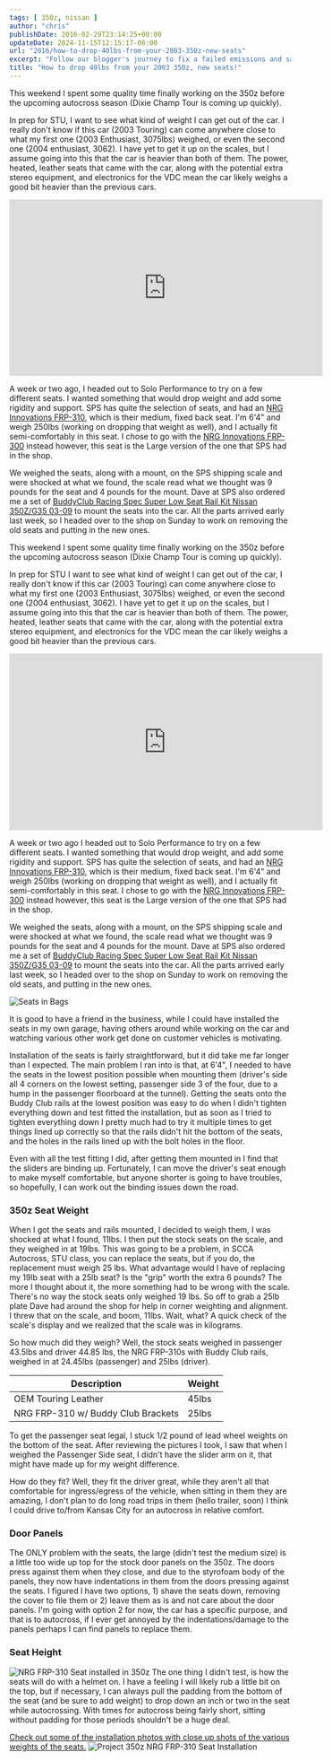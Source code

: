 ```yaml
---
tags: [ 350z, nissan ]
author: "chris"
publishDate: 2016-02-29T23:14:25+00:00
updateDate: 2024-11-15T12:15:17-06:00
url: "2016/how-to-drop-40lbs-from-your-2003-350z-new-seats"
excerpt: "Follow our blogger's journey to fix a failed emissions and safety test on his car, from finding leaks to tackling repairs and passing the retest."
title: "How to drop 40lbs from your 2003 350z, new seats!"
---
```


This weekend I spent some quality time finally working on the 350z before the upcoming autocross season (Dixie Champ Tour is coming up quickly).

In prep for STU, I want to see what kind of weight I can get out of the car. I really don't know if this car (2003 Touring) can come anywhere close to what my first one (2003 Enthusiast, 3075lbs) weighed, or even the second one (2004 enthusiast, 3062). I have yet to get it up on the scales, but I assume going into this that the car is heavier than both of them. The power, heated, leather seats that came with the car, along with the potential extra stereo equipment, and electronics for the VDC mean the car likely weighs a good bit heavier than the previous cars.

<iframe width="560" height="315" src="https://www.youtube.com/embed/SeUIINn3O50" title="YouTube video player" frameborder="0" allow="accelerometer; autoplay; clipboard-write; encrypted-media; gyroscope; picture-in-picture" allowfullscreen></iframe>

A week or two ago, I headed out to Solo Performance to try on a few different seats. I wanted something that would drop weight and add some rigidity and support. SPS has quite the selection of seats, and had an [NRG Innovations FRP-310](https://www.soloperformance.com//NRG-Innovations-FRP-310-Racing-Bucket-Seat--Medium_p_11673.html), which is their medium, fixed back seat. I'm 6'4" and weigh 250lbs (working on dropping that weight as well), and I actually fit semi-comfortably in this seat. I chose to go with the [NRG Innovations FRP-300](https://www.soloperformance.com//NRG-Innovations-FRP-300-Racing-Bucket-Seat--Large_p_11672.html) instead however, this seat is the Large version of the one that SPS had in the shop.

We weighed the seats, along with a mount, on the SPS shipping scale and were shocked at what we found, the scale read what we thought was 9 pounds for the seat and 4 pounds for the mount. Dave at SPS also ordered me a set of [BuddyClub Racing Spec Super Low Seat Rail Kit Nissan 350Z/G35 03-09](https://www.soloperformance.com//BuddyClub-Racing-Spec-Super-Low-Seat-Rail-Kit-Nissan-350ZG35-03-09_p_11496.html) to mount the seats into the car. All the parts arrived early last week, so I headed over to the shop on Sunday to work on removing the old seats and putting in the new ones.

This weekend I spent some quality time finally working on the 350z before the upcoming autocross season (Dixie Champ Tour is coming up quickly).

In prep for STU I want to see what kind of weight I can get out of the car, I really don't know if this car (2003 Touring) can come anywhere close to what my first one (2003 Enthusiast, 3075lbs) weighed, or even the second one (2004 enthusiast, 3062). I have yet to get it up on the scales, but I assume going into this that the car is heavier than both of them. The power, heated, leather seats that came with the car, along with the potential extra stereo equipment, and electronics for the VDC mean the car likely weighs a good bit heavier than the previous cars.

<iframe width="560" height="315" src="https://www.youtube.com/embed/SeUIINn3O50" title="YouTube video player" frameborder="0" allow="accelerometer; autoplay; clipboard-write; encrypted-media; gyroscope; picture-in-picture" allowfullscreen></iframe>

A week or two ago I headed out to Solo Performance to try on a few different seats. I wanted something that would drop weight, and add some rigidity and support. SPS has quite the selection of seats, and had an [NRG Innovations FRP-310](https://www.soloperformance.com//NRG-Innovations-FRP-310-Racing-Bucket-Seat--Medium_p_11673.html), which is their medium, fixed back seat. I'm 6'4" and weigh 250lbs (working on dropping that weight as well), and I actually fit semi-comfortably in this seat. I chose to go with the [NRG Innovations FRP-300](https://www.soloperformance.com//NRG-Innovations-FRP-300-Racing-Bucket-Seat--Large_p_11672.html) instead however, this seat is the Large version of the one that SPS had in the shop.

We weighed the seats, along with a mount, on the SPS shipping scale and were shocked at what we found, the scale read what we thought was 9 pounds for the seat and 4 pounds for the mount. Dave at SPS also ordered me a set of [BuddyClub Racing Spec Super Low Seat Rail Kit Nissan 350Z/G35 03-09](https://www.soloperformance.com//BuddyClub-Racing-Spec-Super-Low-Seat-Rail-Kit-Nissan-350ZG35-03-09_p_11496.html) to mount the seats into the car. All the parts arrived early last week, so I headed over to the shop on Sunday to work on removing the old seats, and putting in the new ones.

![Seats in Bags](/assets/images/PublishThumbnails/Windows-Live-Writer/How-to-drop-40lbs-from-your-2003-350z-ne_1297A/SeatsinBags_2.jpg)

It is good to have a friend in the business, while I could have installed the seats in my own garage, having others around while working on the car and watching various other work get done on customer vehicles is motivating.

Installation of the seats is fairly straightforward, but it did take me far longer than I expected. The main problem I ran into is that, at 6'4", I needed to have the seats in the lowest position possible when mounting them (driver's side all 4 corners on the lowest setting, passenger side 3 of the four, due to a hump in the passenger floorboard at the tunnel). Getting the seats onto the Buddy Club rails at the lowest position was easy to do when I didn't tighten everything down and test fitted the installation, but as soon as I tried to tighten everything down I pretty much had to try it multiple times to get things lined up correctly so that the rails didn't hit the bottom of the seats, and the holes in the rails lined up with the bolt holes in the floor.

Even with all the test fitting I did, after getting them mounted in I find that the sliders are binding up. Fortunately, I can move the driver's seat enough to make myself comfortable, but anyone shorter is going to have troubles, so hopefully, I can work out the binding issues down the road.

### 350z Seat Weight
When I got the seats and rails mounted, I decided to weigh them, I was shocked at what I found, 11lbs. I then put the stock seats on the scale, and they weighed in at 19lbs. This was going to be a problem, in SCCA Autocross, STU class, you can replace the seats, but if you do, the replacement must weigh 25 lbs. What advantage would I have of replacing my 19lb seat with a 25lb seat? Is the "grip" worth the extra 6 pounds? The more I thought about it, the more something had to be wrong with the scale. There's no way the stock seats only weighed 19 lbs. So off to grab a 25lb plate Dave had around the shop for help in corner weighting and alignment. I threw that on the scale, and boom, 11lbs. Wait, what? A quick check of the scale's display and we realized that the scale was in kilograms.

So how much did they weigh? Well, the stock seats weighed in passenger 43.5lbs and driver 44.85 lbs, the NRG FRP-310s with Buddy Club rails, weighed in at 24.45lbs (passenger) and 25lbs (driver).

| Description                    | Weight |
| ------------------------------ | ------ |
| OEM Touring Leather            | 45lbs  |
| NRG FRP-310 w/ Buddy Club Brackets | 25lbs  |

To get the passenger seat legal, I stuck 1/2 pound of lead wheel weights on the bottom of the seat. After reviewing the pictures I took, I saw that when I weighed the Passenger Side seat, I didn't have the slider arm on it, that might have made up for my weight difference.

How do they fit? Well, they fit the driver great, while they aren't all that comfortable for ingress/egress of the vehicle, when sitting in them they are amazing, I don't plan to do long road trips in them (hello trailer, soon) I think I could drive to/from Kansas City for an autocross in relative comfort.

### Door Panels
The ONLY problem with the seats, the large (didn't test the medium size) is a little too wide up top for the stock door panels on the 350z. The doors press against them when they close, and due to the styrofoam body of the panels, they now have indentations in them from the doors pressing against the seats. I figured I have two options, 1) shave the seats down, removing the cover to file them or 2) leave them as is and not care about the door panels. I'm going with option 2 for now, the car has a specific purpose, and that is to autocross, if I ever get annoyed by the indentations/damage to the panels perhaps I can find panels to replace them.

### Seat Height
![NRG FRP-310 Seat installed in 350z](/assets/images/PublishThumbnails/Windows-Live-Writer/How-to-drop-40lbs-from-your-2003-350z-ne_1297A/2016-02-28%2016.45.43_thumb.jpg)
The one thing I didn't test, is how the seats will do with a helmet on. I have a feeling I will likely rub a little bit on the top, but if necessary, I can always pull the padding from the bottom of the seat (and be sure to add weight) to drop down an inch or two in the seat while autocrossing. With times for autocross being fairly short, sitting without padding for those periods shouldn't be a huge deal.

[Check out some of the installation photos with close up shots of the various weights of the seats.](https://www.flickr.com/photos/chammond/albums/72157664702657730)
![Project 350z NRG FRP-310 Seat Installation](https://farm2.staticflickr.com/1674/25027042309_6251a7a052_q.jpg)
